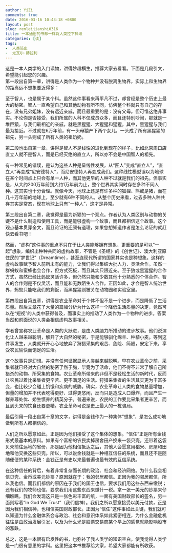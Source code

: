 ```yaml
---
author: YiZi
comments: true
date: 2016-03-16 10:43:18 +0800
layout: post
slug: renleijianshi0316
title: 一本通俗的书却一样将人类拉下神坛
categories: [读]
tags:
-  人类简史
-  尤瓦尔·赫拉利
---
```

<div class="readreview">这是一本人类学的入门读物，讲得妙趣横生，推荐大家去看看。下面是几段引文，希望能引起您的兴趣。<br/>
第一段出自第一章，讲得是人类作为一个物种并没有脱离生物界，实际上和生物界的距离远不想象要近得多：</div>


至于智人，也是属于某个科。虽然这件事看来再平凡不过，却曾经是整个历史上最大的秘密。智人一直希望自己和其他动物有所不同，仿佛整个科就只有自己的存在，没有兄弟姐妹，没有远近亲戚，而且最重要的是：没有父母。但可惜这绝非事实。不论你是否接受，我们所属的人科不仅成员众多，而且还特别吵闹，那就是一堆巨猿。与我们最相近的亲戚，就是黑猩猩、大猩猩和猩猩。其中，黑猩猩与我们最为接近。不过就在6万年前，有一头母猿产下两个女儿，一头成了所有黑猩猩的祖先，另一头则成了所有人类的祖奶奶。

<div class="readreview">第二段也出自第一章，讲得是智人不是线性的进化到现在的样子，比如北京周口店直立人就不是智人，而是已经灭绝的直立人，所以亦不会是中国智人的祖先。</div>

有一种常见的错误，是认为这些人种是呈线性发展，从“匠人”变成“直立人”，“直立人”再变成“尼安德特人”，而尼安德特人再变成我们。这种线性模型误以为地球在某个时间点上只会有单一人种，而其他更早的人种不过就是我们的祖先。但事实是，从大约200万年前到大约1万年前为止，整个世界其实同时存在多种不同人种。这其实也十分合理。就像今天，地球上还是有许多种的狐狸、熊或是猪，而在几十万年前的地球上，至少就有6种不同的人。从整个历史来看，过去多种人种共存其实是常态，现在地球上只有“一种人”，这才是异常。


<div class="readreview">第三段出自第二章，我觉得是最为新颖的一个观点。作者认为人类区别与动物的关键不是什么制造和使用工具，而是能够虚构一个故事，而且都相信这个故事。这个观点基本贯穿全文，而且论证的还颇有道理，如果您想知道作者是怎么论证的就赶快去看书吧！</div>

然而，“虚构”这件事的重点不只在于让人类能够拥有想象，更重要的是可以“一起”想象，编织出种种共同的虚构故事，不管是《圣经》的《创世记》、澳大利亚原住民的“梦世记”（Dreamtime），甚至连现代所谓的国家其实也是种想象。这样的虚构故事赋予智人前所未有的能力，让我们得以集结大批人力、灵活合作。虽然一群蚂蚁和蜜蜂也会合作，但方式死板，而且其实只限近亲。至于狼或黑猩猩的合作方式，虽然已经比蚂蚁灵活许多，但仍然只能和少数其他十分熟悉的个体合作。智人的合作则是不仅灵活，而且能和无数陌生人合作。正因如此，才会是智人统治世界，蚂蚁只能吃我们的剩饭，而黑猩猩则被关在动物园和实验室里。


<div class="readreview">第四段出自第五章，讲得是农业革命对于个体不但不是一个进步，而是降低了生活质量。然后文章花了大量的篇幅分析为什么这样一个降低生活质量的决定，竟然可以在“短视”的人类中获得普及，而事实上的推动了人类作为一个物种的进步。答案当然和前面说的人类会相信虚构故事相关。</div>

学者曾宣称农业革命是人类的大跃进，是由人类脑力所推动的进步故事。他们说演化让人越来越聪明，解开了大自然的秘密，于是能够驯化绵羊、种植小麦。等到这件事发生，人类就开开心心地放弃了狩猎采集的艰苦、危险、简陋，安定下来，享受农民愉快而饱足的生活。

这个故事只是幻想。并没有任何证据显示人类越来越聪明。早在农业革命之前，采集者就已经对大自然的秘密了然于胸，毕竟为了活命，他们不得不非常了解自己所猎杀的动物、所采集的食物。农业革命所带来的非但不是轻松生活的新时代，反而让农民过着比采集者更辛苦、更不满足的生活。狩猎采集者的生活其实更为丰富多变，也比较少会碰上饥饿和疾病的威胁。确实，农业革命让人类的食物总量增加，但量的增加并不代表吃得更好、过得更悠闲，反而只是造成人口爆炸，而且产生一群养尊处优、娇生惯养的精英分子。普遍来说，农民的工作要比采集者更辛苦，而且到头来的饮食还要更糟。农业革命可说是史上最大的一桩骗局。

<div class="readreview">最后引用一段出自第十章的文字，讲得是金钱作为一种集体“想象”，是怎么成功地做到所有人都相信的。</div>

人们之所以愿意如此，正是因为他们接受了这个集体的想象。“信任”正是所有金钱形式最基本的原料。如果有个富裕的农民卖掉房舍田产换来一袋贝壳，还带着这袋贝壳前往远地的省份，那是因为他相信抵达之后，其他人会愿意用稻米、房屋和田地和他交换这些贝壳。所以，可以说金钱就是一种相互信任的系统，而且还不是随随便便的某种系统：金钱正是有史以来最普遍也最有效的互信系统。

在这种信任的背后，有着非常复杂而长期的政治、社会和经济网络。为什么我会相信贝壳、金币或美元钞票？原因就在于：我的邻居都信。正因为我的邻居都信，所以我也信。而我们都信的原因在于我们的国王也信，要求我们用这些东西来缴税；还有我们的牧师也信，要求我们用这些东西来缴什一税。拿一张一美元的钞票来仔细瞧瞧，我们会发现这只是一张色彩丰富的纸，一面有美国财政部长的签名，另一面则写着“In God We Trust”（我们信神）。我们之所以愿意接受以美元付款，正是因为我们相信神，也相信美国财政部长。正因为“信任”这件事如此关键，我们就可以知道为什么金融体系会与政治、社会和意识体系如此紧密相连，为什么金融危机往往是由政治发展引发，以及为什么光是股票交易商某个早上的感觉就能影响股市的涨跌。

<div class="readreview">总之，这是一本很有启发性的书，也弥补了我人类学的知识空白，使我觉得人类学是一门很有意思的学科。这里把这本书推荐给大家，希望大家都能有所收获。</div>
